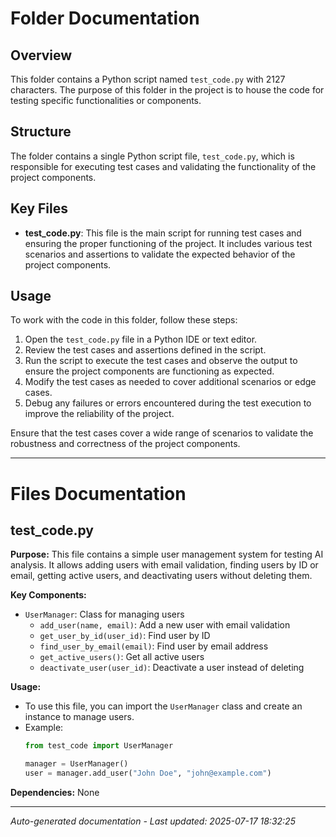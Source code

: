 # Folder Documentation

## Overview
This folder contains a Python script named `test_code.py` with 2127 characters. The purpose of this folder in the project is to house the code for testing specific functionalities or components.

## Structure
The folder contains a single Python script file, `test_code.py`, which is responsible for executing test cases and validating the functionality of the project components.

## Key Files
- **test_code.py**: This file is the main script for running test cases and ensuring the proper functioning of the project. It includes various test scenarios and assertions to validate the expected behavior of the project components.

## Usage
To work with the code in this folder, follow these steps:
1. Open the `test_code.py` file in a Python IDE or text editor.
2. Review the test cases and assertions defined in the script.
3. Run the script to execute the test cases and observe the output to ensure the project components are functioning as expected.
4. Modify the test cases as needed to cover additional scenarios or edge cases.
5. Debug any failures or errors encountered during the test execution to improve the reliability of the project.

Ensure that the test cases cover a wide range of scenarios to validate the robustness and correctness of the project components.

---

# Files Documentation

## test_code.py

**Purpose:** This file contains a simple user management system for testing AI analysis. It allows adding users with email validation, finding users by ID or email, getting active users, and deactivating users without deleting them.

**Key Components:**
- `UserManager`: Class for managing users
  - `add_user(name, email)`: Add a new user with email validation
  - `get_user_by_id(user_id)`: Find user by ID
  - `find_user_by_email(email)`: Find user by email address
  - `get_active_users()`: Get all active users
  - `deactivate_user(user_id)`: Deactivate a user instead of deleting

**Usage:** 
- To use this file, you can import the `UserManager` class and create an instance to manage users.
- Example:
  ```python
  from test_code import UserManager

  manager = UserManager()
  user = manager.add_user("John Doe", "john@example.com")
  ```

**Dependencies:** None

---
*Auto-generated documentation - Last updated: 2025-07-17 18:32:25*
